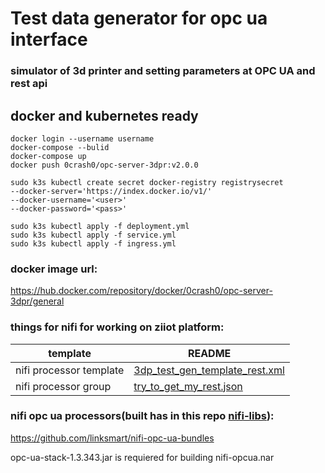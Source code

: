 # Test data generator for opc ua interface
### simulator of 3d printer and setting parameters at OPC UA and rest api
## docker and kubernetes ready

```
docker login --username username
docker-compose --bulid
docker-compose up
docker push 0crash0/opc-server-3dpr:v2.0.0
```

```
sudo k3s kubectl create secret docker-registry registrysecret
--docker-server='https://index.docker.io/v1/'
--docker-username='<user>'
--docker-password='<pass>'
```

```
sudo k3s kubectl apply -f deployment.yml
sudo k3s kubectl apply -f service.yml
sudo k3s kubectl apply -f ingress.yml
```

### docker image url:
https://hub.docker.com/repository/docker/0crash0/opc-server-3dpr/general


### things for nifi for working on ziiot platform:

| template                | README                                 |
|-------------------------|----------------------------------------|
| nifi processor template | [3dp_test_gen_template_rest.xml][nifiTplt] |
| nifi processor group    | [try_to_get_my_rest.json][nifiGrp]        |


### nifi opc ua processors(built has in this repo [nifi-libs][nifiProcsrs]):
https://github.com/linksmart/nifi-opc-ua-bundles  

opc-ua-stack-1.3.343.jar is requiered for building nifi-opcua.nar


[nifiTplt]: <[https://github.com//README.md](https://github.com/0crash0/nodejs-opcua-3dp-test-generator/blob/main/ziiot/nifi_templates/3dp_test_gen_template_rest.xml)https://github.com/0crash0/nodejs-opcua-3dp-test-generator/blob/main/ziiot/nifi_templates/3dp_test_gen_template_rest.xml>
[nifiGrp]: <[https://github.com//README.md](https://github.com/0crash0/nodejs-opcua-3dp-test-generator/blob/main/ziiot/nifi_templates/try_to_get_my_rest.json)https://github.com/0crash0/nodejs-opcua-3dp-test-generator/blob/main/ziiot/nifi_templates/try_to_get_my_rest.json>
[nifiProcsrs]: <[https://github.com//README.md](https://github.com/0crash0/nodejs-opcua-3dp-test-generator/tree/main/nifi-libs)https://github.com/0crash0/nodejs-opcua-3dp-test-generator/tree/main/nifi-libs>
